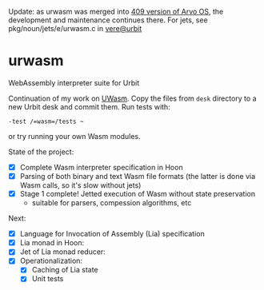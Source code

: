 Update: as urwasm was merged into [409 version of Arvo OS](https://github.com/urbit/urbit/tree/next/kelvin/409), the development and maintenance continues there.
For jets, see pkg/noun/jets/e/urwasm.c in [vere@urbit](https://github.com/urbit/vere/tree/develop)

# urwasm
WebAssembly interpreter suite for Urbit

Continuation of my work on [UWasm](https://github.com/Quodss/wasm-hackathon). Copy the files from `desk` directory to a new Urbit desk and commit them. Run tests with:
```
-test /=wasm=/tests ~
```
or try running your own Wasm modules.

State of the project:

- [X] Complete Wasm interpreter specification in Hoon
- [X] Parsing of both binary and text Wasm file formats (the latter is done via Wasm calls, so it's slow without jets)
- [X] Stage 1 complete! Jetted execution of Wasm without state preservation
  - suitable for parsers, compession algorithms, etc

Next:
- [X] Language for Invocation of Assembly (Lia) specification
- [X] Lia monad in Hoon:
- [X] Jet of Lia monad reducer:
- [X] Operationalization:
  - [X] Caching of Lia state
  - [X] Unit tests
